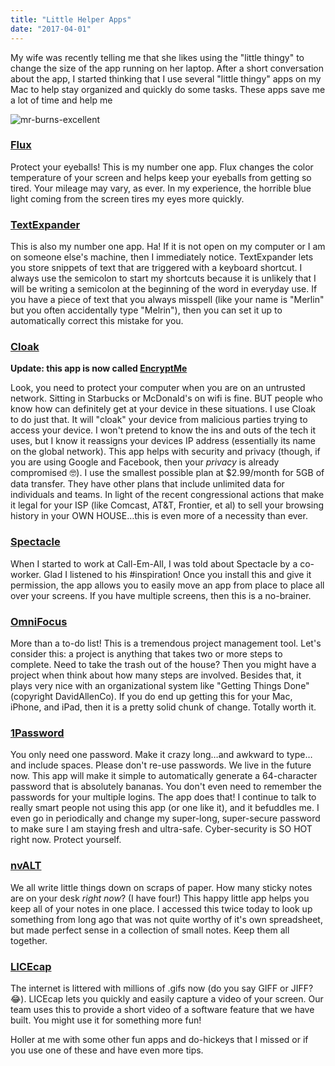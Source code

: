 ```yaml
---
title: "Little Helper Apps"
date: "2017-04-01"
---
```


My wife was recently telling me that she likes using the "little thingy" to change the size of the app running on her laptop. After a short conversation about the app, I started thinking that I use several "little thingy" apps on my Mac to help stay organized and quickly do some tasks. These apps save me a lot of time and help me

![mr-burns-excellent](https://res.cloudinary.com/drumsensei/image/upload/v1516025293/mr-burns-excellent_oaixhf.gif)

### [Flux](https://justgetflux.com/)

Protect your eyeballs! This is my number one app. Flux changes the color temperature of your screen and helps keep your eyeballs from getting so tired. Your mileage may vary, as ever. In my experience, the horrible blue light coming from the screen tires my eyes more quickly.

### [TextExpander](https://smilesoftware.com/TextExpander)

This is also my number one app. Ha! If it is not open on my computer or I am on someone else's machine, then I immediately notice. TextExpander lets you store snippets of text that are triggered with a keyboard shortcut. I always use the semicolon to start my shortcuts because it is unlikely that I will be writing a semicolon at the beginning of the word in everyday use. If you have a piece of text that you always misspell (like your name is "Merlin" but you often accidentally type "Melrin"), then you can set it up to automatically correct this mistake for you.

### [Cloak](https://www.getcloak.com/)

**Update: this app is now called [EncryptMe](https://encrypt.me/)**

Look, you need to protect your computer when you are on an untrusted network. Sitting in Starbucks or McDonald's on wifi is fine. BUT people who know how can definitely get at your device in these situations. I use Cloak to do just that. It will "cloak" your device from malicious parties trying to access your device. I won't pretend to know the ins and outs of the tech it uses, but I know it reassigns your devices IP address (essentially its name on the global network). This app helps with security and privacy (though, if you are using Google and Facebook, then your _privacy_ is already compromised 🤓). I use the smallest possible plan at $2.99/month for 5GB of data transfer. They have other plans that include unlimited data for individuals and teams. In light of the recent congressional actions that make it legal for your ISP (like Comcast, AT&T, Frontier, et al) to sell your browsing history in your OWN HOUSE…this is even more of a necessity than ever.

### [Spectacle](https://www.spectacleapp.com/)

When I started to work at Call-Em-All, I was told about Spectacle by a co-worker. Glad I listened to his #inspiration! Once you install this and give it permission, the app allows you to easily move an app from place to place all over your screens. If you have multiple screens, then this is a no-brainer.

### [OmniFocus](https://www.omnigroup.com/omnifocus)

More than a to-do list! This is a tremendous project management tool. Let's consider this: a project is anything that takes two or more steps to complete. Need to take the trash out of the house? Then you might have a project when think about how many steps are involved. Besides that, it plays very nice with an organizational system like "Getting Things Done" (copyright DavidAllenCo). If you do end up getting this for your Mac, iPhone, and iPad, then it is a pretty solid chunk of change. Totally worth it.

### [1Password](https://1password.com/)

You only need one password. Make it crazy long…and awkward to type…and include spaces. Please don't re-use passwords. We live in the future now. This app will make it simple to automatically generate a 64-character password that is absolutely bananas. You don't even need to remember the passwords for your multiple logins. The app does that! I continue to talk to really smart people not using this app (or one like it), and it befuddles me. I even go in periodically and change my super-long, super-secure password to make sure I am staying fresh and ultra-safe. Cyber-security is SO HOT right now. Protect yourself.

### [nvALT](https://brettterpstra.com/projects/nvalt/)

We all write little things down on scraps of paper. How many sticky notes are on your desk _right now_? (I have four!) This happy little app helps you keep all of your notes in one place. I accessed this twice today to look up something from long ago that was not quite worthy of it's own spreadsheet, but made perfect sense in a collection of small notes. Keep them all together.

### [LICEcap](https://www.cockos.com/licecap/)

The internet is littered with millions of .gifs now (do you say GIFF or JIFF? 😂). LICEcap lets you quickly and easily capture a video of your screen. Our team uses this to provide a short video of a software feature that we have built. You might use it for something more fun!

Holler at me with some other fun apps and do-hickeys that I missed or if you use one of these and have even more tips.
